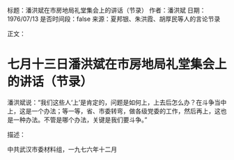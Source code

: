 标题：潘洪斌在市房地局礼堂集会上的讲话（节录）
作者：潘洪斌
日期：1976/07/13
是否时间段：false
来源：夏邦银、朱洪霞、胡厚民等人的言论节录

正文：

# 七月十三日潘洪斌在市房地局礼堂集会上的讲话（节录）

潘洪斌说：“我们这些人‘上’是肯定的，问题是如何上，上去后怎么办？在斗争当中上，这是一个办法；等一等，省、市委转弯，做各级党委的工作，然后再上，这也是一种办法。不管是哪个办法，关键是我们要斗争。”

描述：

中共武汉市委材料组，一九七六年十二月


